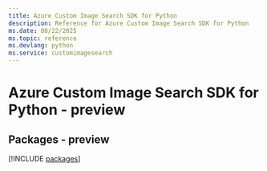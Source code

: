 ```yaml
---
title: Azure Custom Image Search SDK for Python
description: Reference for Azure Custom Image Search SDK for Python
ms.date: 08/22/2025
ms.topic: reference
ms.devlang: python
ms.service: customimagesearch
---
```

# Azure Custom Image Search SDK for Python - preview
## Packages - preview
[!INCLUDE [packages](custom-image-search-index.md)]